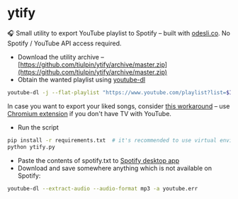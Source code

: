 # ytify
🎧 Small utility to export YouTube playlist to Spotify – built with [odesli.co](https://odesli.co). No Spotify / YouTube API access required. 
- Download the utility archive – [https://github.com/tiulpin/ytify/archive/master.zip](https://github.com/tiulpin/ytify/archive/master.zip)
- Obtain the wanted playlist using [youtube-dl](https://github.com/ytdl-org/youtube-dl/)
```bash
youtube-dl -j --flat-playlist "https://www.youtube.com/playlist?list=$ID" | jq -r '.id' | sed 's_^_https://youtu.be/_' > youtube.txt
```
In case you want to export your liked songs, consider [this workaround](https://www.reddit.com/r/YoutubeMusic/comments/fdv784/i_succeed_to_transfer_all_my_liked_songs_in_a_new/) – use [Chromium extension](https://chrome.google.com/webstore/detail/youtube-for-tv/gmmbpchnelmlmndfnckechknbohhjpge/related) if you don't have TV with YouTube.
- Run the script
```bash
pip install -r requirements.txt  # it's recommended to use virtual environment
python ytify.py
```
- Paste the contents of spotify.txt to [Spotify desktop app](http://www.spotify.com/download)
- Download and save somewhere anything which is not available on Spotify:
```bash
youtube-dl --extract-audio --audio-format mp3 -a youtube.err
```
